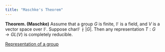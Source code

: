 ```yaml
---
title: "Maschke's Theorem"
---
```


**Theorem. (Maschke)** Assume that a group $G$ is finite, $\mathbb{F}$ is a field, and $V$ is a vector space over $\mathbb{F}$. Suppose $\text{char}\mathbb{F}\nmid |G|$. Then any representation $T:G\to GL(V)$ is completely reducible.

[Representation of a group](<notes/ntpy/Definitions/Representation Theory/Representation of a group.md>)